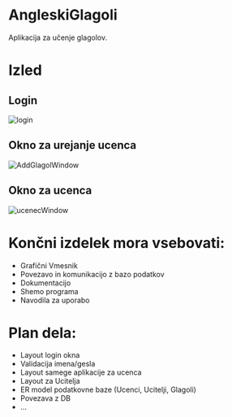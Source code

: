 # AngleskiGlagoli  

Aplikacija za učenje glagolov.


# Izled
## Login
![login](https://user-images.githubusercontent.com/9198025/101492657-51b18280-3965-11eb-9a2e-dbf17645315e.PNG)


## Okno za urejanje ucenca
![AddGlagolWindow](https://user-images.githubusercontent.com/9198025/101551454-4dab5200-39b1-11eb-923c-115fe27467e0.PNG)

## Okno za ucenca
![ucenecWindow](https://user-images.githubusercontent.com/9198025/101492660-524a1900-3965-11eb-9a24-aa841169067d.PNG)



# Končni izdelek mora vsebovati:

- Grafični Vmesnik
- Povezavo in komunikacijo z bazo podatkov
- Dokumentacijo
- Shemo programa
- Navodila za uporabo

# Plan dela:
- Layout login okna
- Validacija imena/gesla
- Layout samege aplikacije za ucenca
- Layout za Ucitelja 
- ER model podatkovne baze (Ucenci, Ucitelji, Glagoli)
- Povezava z DB
- ...

